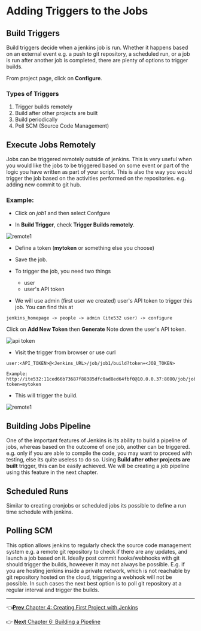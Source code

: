 # Adding Triggers to the Jobs

## Build Triggers

Build triggers decide when a jenkins job is run. Whether it happens based on an external event e.g. a push to git repository,  a scheduled run, or  a job is run after another job is completed, there are plenty of options to trigger builds.

From project page, click on **Configure**.

### Types of Triggers

1. Trigger builds remotely
2. Build after other projects are built
3. Build periodically
4. Poll SCM (Source Code Management)

## Execute Jobs Remotely

Jobs can be triggered remotely outside of jenkins. This is very useful when you would like the jobs to be triggered based on some event or part of the logic you have written as part of your script. This is also the way you would trigger the job based on the activities performed on the repositories. e.g. adding new commit to git hub.

### Example:
* Click on *job1* and then select Confgure

* In **Build Trigger**, check **Trigger Builds remotely**.

![remote1](images/chap5/remote.jpg)

* Define a token (**mytoken** or something else you choose)

* Save the job.

* To trigger the job, you need two things
  * user
  * user's API token

* We will use admin (first user we created)  user's API token to trigger this job. You can find this at

```
jenkins_homepage -> people -> admin (ite532 user) -> configure
```

Click on **Add New Token** then **Generate** Note down the user's API token. 

![api token](images/chap5/apitoken.jpg)

* Visit the trigger from browser or use curl

```
user:<API_TOKEN>@<Jenkins_URL>/job/job1/build?token=<JOB_TOKEN>
```

```
Example: http://ite532:11ced66b73687f88385dfc0ad8ed64fbf0@10.0.0.37:8080/job/job1/build?token=mytoken
```
* This will trigger the build.

![remote1](images/chap5/trigger.jpg)

## Building Jobs Pipeline

One of the important features of Jenkins is its ability to build a pipeline of jobs, whereas based on the outcome of one job, another can be triggered.  e.g. only if you are able to compile the code, you may want to proceed with testing, else its quite useless to do so. Using **Build after other projects are built** trigger, this can be easily achieved.  We will be creating a job pipeline using this feature in the next chapter.

## Scheduled Runs

Similar to creating cronjobs or scheduled jobs its possible to define a run time schedule with jenkins.

## Polling SCM

This option allows jenkins to regularly check the source code management system e.g. a remote git repository to check if there are any updates, and launch a job based on it.  Ideally  post commit hooks/webhooks with git should trigger the builds, howeever it may not always be possible. E.g. if you are hosting jenkins inside a private network, which is not reachable by git repository hosted on the cloud, triggering a webhook will not be possible. In such cases the next best option is to poll git repository at a regular interval and trigger the builds.

----
:point_left:[**Prev** Chapter 4: Creating First Project with Jenkins](040_creating_first_job.md)

:point_right: [**Next** Chapter 6: Building a Pipeline](060_building_jobs_pipeline.md)
